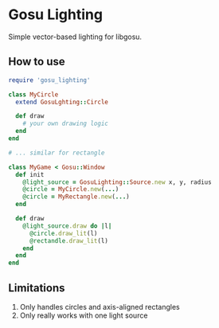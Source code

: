 Gosu Lighting
=============

Simple vector-based lighting for libgosu.

How to use
----------
```ruby
require 'gosu_lighting'

class MyCircle
  extend GosuLghting::Circle

  def draw
    # your own drawing logic
  end
end

# ... similar for rectangle

class MyGame < Gosu::Window
  def init
    @light_source = GosuLighting::Source.new x, y, radius
    @circle = MyCircle.new(...)
    @circle = MyRectangle.new(...)
  end

  def draw
    @light_source.draw do |l|
      @circle.draw_lit(l)
      @rectandle.draw_lit(l)
    end
  end
end
```

Limitations
-----------

1. Only handles circles and axis-aligned rectangles
2. Only really works with one light source

